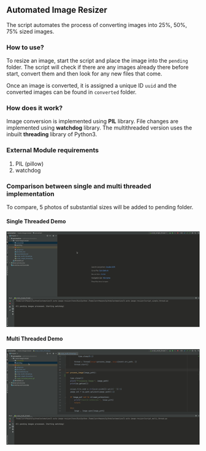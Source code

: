 ## Automated Image Resizer

The script automates the process of converting images into 25%, 50%, 75% sized images.

### How to use?

To resize an image, start the script and place the image into the `pending` folder. The script will check if there are any images already there before start, convert them and then look for any new files that come.

Once an image is converted, it is assigned a unique ID `uuid` and the converted images can be found in `converted` folder.

### How does it work?

Image conversion is implemented using **PIL** library. File changes are implemented using **watchdog** library. The multithreaded version uses the inbuilt **threading** library of Python3.

### External Module requirements

1. PIL (pillow)
2. watchdog

### Comparison between single and multi threaded implementation

To compare, 5 photos of substantial sizes will be added to pending folder.

#### Single Threaded Demo

![Single Threaded Demo](./single_threaded_demo.gif)

#### Multi Threaded Demo

![Multi Threaded Demo](./multi_threaded_demo.gif)

